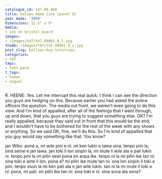 ```yaml
---
catalogue_id: t47.09.008
title: kulupu mama Jine (panel 8)
year_made: '2009'
dimensions: 11.5" x 9"
media:
- ink on bristol board
images:
- /images/t47/t47.09001_8_l.jpg
thumb: /images/t47/t47.09001_8_s.jpg
post_slug: balloon-boy-interview
categories:
- t47
tags:
- toki pona
t_tags:
- human
- sequel
---
```


R. HEENE: Yes. Let me interrupt this real quick. I think I can see the direction you guys are hedging on this. Because earlier you had asked the police officers the question. The media out front, we weren't even going to do this view. And I'm kind of appalled, after all of the feelings that I went through, up and down, that you guys are trying to suggest something else.
OK? I'm really appalled, because they said out in front that this would be the end, and I wouldn't have to be bothered for the rest of the week with any shows or anything. So we said OK, fine, we'll do this. So I'm kind of appalled that you guy would say something like that. You know?

jan Wiko: pona a, mi wile pini e ni. mi ken lukin e tawa sina. tenpo pini la, sina seme e jan lawa. jan toki li lon sinpin la, mi mute li wile ala e pali lukin ni. tenpo pini la mi pilin sewi pona en anpa ike. tenpo ni la mi pilin ike tan ni: sina toki e ante li lon. pona a? mi pilin ike mute tan ni: ona lon sinpin li toki e pini. tenpo esun la mi ken pali ala e jan wile lukin. tan ni la mi mute li toki e ni: pona, mi pali. mi pilin ike tan ni: sina toki e ni. sina sona ala sona?
